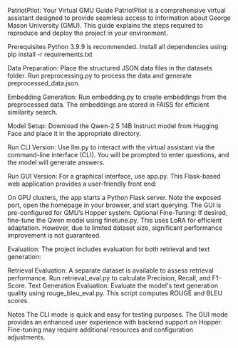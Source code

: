 PatriotPilot: Your Virtual GMU Guide
PatriotPilot is a comprehensive virtual assistant designed to provide seamless access to information about George Mason University (GMU). This guide explains the steps required to reproduce and deploy the project in your environment.

Prerequisites
Python 3.9.9 is recommended.
Install all dependencies using:
pip install -r requirements.txt

Data Preparation:
Place the structured JSON data files in the datasets folder. Run preprocessing.py to process the data and generate preprocessed_data.json.

Embedding Generation:
Run embedding.py to create embeddings from the preprocessed data. The embeddings are stored in FAISS for efficient similarity search.

Model Setup:
Download the Qwen-2.5 14B Instruct model from Hugging Face and place it in the appropriate directory.

Run CLI Version:
Use llm.py to interact with the virtual assistant via the command-line interface (CLI). You will be prompted to enter questions, and the model will generate answers.

Run GUI Version:
For a graphical interface, use app.py. This Flask-based web application provides a user-friendly front end:

On GPU clusters, the app starts a Python Flask server.
Note the exposed port, open the homepage in your browser, and start querying.
The GUI is pre-configured for GMU’s Hopper system.
Optional Fine-Tuning:
If desired, fine-tune the Qwen model using finetune.py. This uses LoRA for efficient adaptation. However, due to limited dataset size, significant performance improvement is not guaranteed.

Evaluation:
The project includes evaluation for both retrieval and text generation:

Retrieval Evaluation: A separate dataset is available to assess retrieval performance. Run retrieval_eval.py to calculate Precision, Recall, and F1-Score.
Text Generation Evaluation: Evaluate the model's text generation quality using rouge_bleu_eval.py. This script computes ROUGE and BLEU scores.

Notes
The CLI mode is quick and easy for testing purposes.
The GUI mode provides an enhanced user experience with backend support on Hopper.
Fine-tuning may require additional resources and configuration adjustments.
